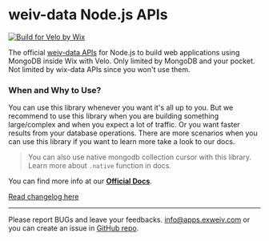 # weiv-data Node.js APIs

[![Build for Velo by Wix](https://img.shields.io/badge/Built%20for-Velo%20by%20Wix-3638f4)](https://wix.com/velo)

The official [weiv-data APIs](https://www.npmjs.com/package/@exweiv/weiv-data) for Node.js to build web applications using MongoDB inside Wix with Velo. Only limited by MongoDB and your pocket. Not limited by wix-data APIs since you won't use them.

### When and Why to Use?

You can use this library whenever you want it's all up to you. But we recommend to use this library when you are building something large/complex and when you expect a lot of traffic. Or you want faster results from your database operations. There are more scenarios when you can use this library if you want to learn more take a look to our docs.

> You can also use native mongodb collection cursor with this library. Learn more about `.native` function in docs.

You can find more info at our **[Official Docs](https://weiv-data.web.app/)**.

[Read changelog here](https://github.com/ExWeiv/weiv-data/blob/main/CHANGELOG.md)

---

Please report BUGs and leave your feedbacks. info@apps.exweiv.com or you can create an issue in [GitHub repo](https://github.com/ExWeiv/weiv-data/issues).
